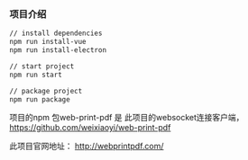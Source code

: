### 项目介绍

```md
// install dependencies
npm run install-vue
npm run install-electron

// start project
npm run start

// package project
npm run package
```

项目的npm 包web-print-pdf 是 此项目的websocket连接客户端，
https://github.com/weixiaoyi/web-print-pdf

此项目官网地址：
http://webprintpdf.com/


